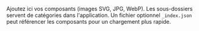 Ajoutez ici vos composants (images SVG, JPG, WebP).
Les sous-dossiers servent de catégories dans l'application.
Un fichier optionnel `_index.json` peut référencer les composants pour un chargement plus rapide.
